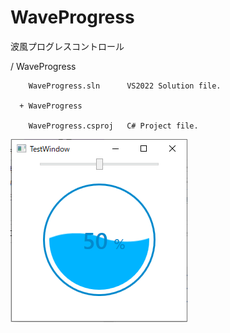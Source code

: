 # WaveProgress
波風プログレスコントロール

/ WaveProgress

        WaveProgress.sln      VS2022 Solution file.

      + WaveProgress

        WaveProgress.csproj   C# Project file.

![WaveProgress](https://github.com/AMORICHIKA/WaveProgress/blob/main/image.png?raw=true)
